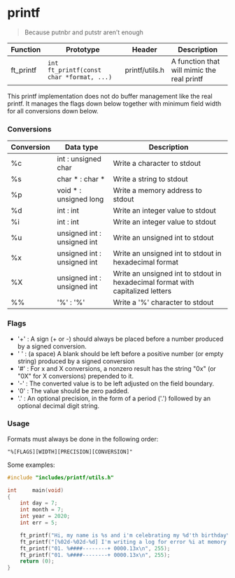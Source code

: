 # printf

> Because putnbr and putstr aren’t enough

| Function  | Prototype | Header         | Description |
|-----------|-----------|----------------|-------------|
| ft_printf |    ```int			ft_printf(const char *format, ...)```       | printf/utils.h |      A function that will mimic the real printf       |

This printf implementation does not do buffer management like the real printf. It manages
the flags down below together with minimum field width for all conversions down below.

### Conversions

| Conversion | Data type                   | Description                                                                    |
|------------|-----------------------------|--------------------------------------------------------------------------------|
| %c         | int : unsigned char         | Write a character to stdout                                                    |
| %s         | char * : char *             | Write a string to stdout                                                       |
| %p         | void * : unsigned long      | Write a memory address to stdout                                               |
| %d         | int : int                   | Write an integer value to stdout                                               |
| %i         | int : int                   | Write an integer value to stdout                                               |
| %u         | unsigned int : unsigned int | Write an unsigned int to stdout                                                |
| %x         | unsigned int : unsigned int | Write an unsigned int to stdout in hexadecimal format                          |
| %X         | unsigned int : unsigned int | Write an unsigned int to stdout in hexadecimal format with capitalized letters |
| %%         | '%' : '%'                   | Write a '%' character to stdout                                                |

### Flags

* '+' : A sign (+ or -) should always be placed before a number produced by a signed conversion.
* ' ' : (a space) A blank should be left before a positive number (or empty string) produced by a signed conversion
* '#' : For x and X conversions, a nonzero result has the string "0x" (or "0X" for X conversions) prepended to it.
* '-' : The converted value is to be left adjusted on the field boundary.
* '0' : The  value  should be zero padded.
* '.' : An optional precision, in the form of a period ('.')  followed by an optional decimal digit string.

### Usage

Formats must always be done in the following order:
```
"%[FLAGS][WIDTH][PRECISION][CONVERSION]"
```

Some examples:
```c
#include "includes/printf/utils.h"

int		main(void)
{
	int	day = 7;
	int	month = 7;
	int year = 2020;
	int	err = 5;

	ft_printf("Hi, my name is %s and i'm celebrating my %d'th birthday\n", "jesse", 22);
	ft_printf("[%02d-%02d-%d] I'm writing a log for error %i at memory address %p\n", day, month, year, err, &err);
	ft_printf("01. %####--------+ 0000.13x\n", 255);
	ft_printf("01. %####--------+ 0000.13x\n", 255);
	return (0);
}
```
